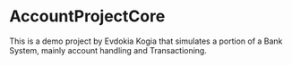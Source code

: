 # AccountProjectCore

This is a demo project by Evdokia Kogia that simulates a portion of a Bank System, mainly account handling and Transactioning.
